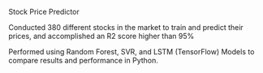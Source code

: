 Stock Price Predictor

Conducted 380 different stocks in the market to train and predict their prices, and accomplished an R2 score higher
than 95%

Performed using Random Forest, SVR, and LSTM (TensorFlow) Models to compare results and performance in
Python.
